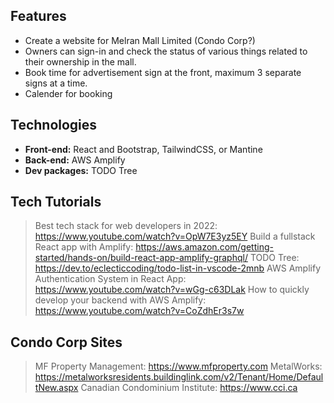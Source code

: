 ## Features

- Create a website for Melran Mall Limited (Condo Corp?) 
- Owners can sign-in and check the status of various things related to their ownership in the mall.
- Book time for advertisement sign at the front, maximum 3 separate signs at a time.   
- Calender for booking

## Technologies

- **Front-end:** React and Bootstrap, TailwindCSS, or Mantine
- **Back-end:** AWS Amplify 
- **Dev packages:**  TODO Tree 

## Tech Tutorials

> Best tech stack for web developers in 2022: https://www.youtube.com/watch?v=OpW7E3yz5EY
> Build a fullstack React app with Amplify: https://aws.amazon.com/getting-started/hands-on/build-react-app-amplify-graphql/
> TODO Tree: https://dev.to/eclecticcoding/todo-list-in-vscode-2mnb
> AWS Amplify Authentication System in React App: https://www.youtube.com/watch?v=wGg-c63DLak 
> How to quickly develop your backend with AWS Amplify: https://www.youtube.com/watch?v=CoZdhEr3s7w

## Condo Corp Sites

> MF Property Management: https://www.mfproperty.com
> MetalWorks: https://metalworksresidents.buildinglink.com/v2/Tenant/Home/DefaultNew.aspx
> Canadian Condominium Institute: https://www.cci.ca